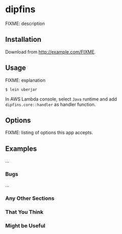 # dipfins

FIXME: description

## Installation

Download from http://example.com/FIXME.

## Usage

FIXME: explanation

    $ lein uberjar

In AWS Lambda console, select `Java` runtime and add `dipfins.core::handler` as handler function.

## Options

FIXME: listing of options this app accepts.

## Examples

...

### Bugs

...

### Any Other Sections
### That You Think
### Might be Useful

